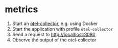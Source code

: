 # metrics

1. Start an [otel-collector](https://opentelemetry.io/docs/collector/getting-started/), e.g. using Docker
2. Start the application with profile `otel-collector`
3. Send a request to <http://localhost:8080>
4. Observe the output of the otel-collector

